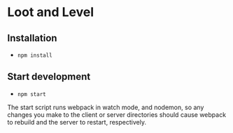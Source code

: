 # Loot and Level

## Installation

* `npm install`

## Start development
* `npm start`

The start script runs webpack in watch mode, and nodemon, so any changes you make to the client or server directories should cause webpack to rebuild and the server to restart, respectively.
